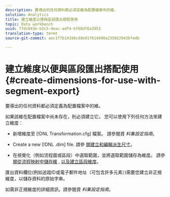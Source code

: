 ```yaml
---
description: 要導出的任何資料都必須定義為配置檔案中的維。
solution: Analytics
title: 建立維度以便與區段匯出搭配使用
topic: Data workbench
uuid: 7fdc043e-b2c5-4eac-adf4-bf60df6a3953
translation-type: tm+mt
source-git-commit: aec1f7b14198cdde91f61d490a235022943bfedb

---
```



# 建立維度以便與區段匯出搭配使用{#create-dimensions-for-use-with-segment-export}

要導出的任何資料都必須定義為配置檔案中的維。

如果該維在配置檔案中尚未存在，則必須建立它。 您可以使用下列任何方法來建立維度：

* 新增維度至 [!DNL Transformation.cfg] 檔案。 請參閱資 *料集設定指南*。

* Create a new [!DNL .dim] file. 請參 [閱建立和編輯派生尺寸](../../../home/c-get-started/c-admin-intrf/c-prof-mgr/c-dvrd-dim.md#concept-ece3c3ea8cdf4fc796680173993bff93)。

* 在視覺化（例如流程圖或區段）中選取範圍，並將選取範圍儲存為維度。 請參 [閱從流程映射中儲存維](../../../home/c-get-started/c-analysis-vis/c-proc-maps/t-dim-proc-maps.md#task-44d9e555d4a944e6aa81993eef703051) , [以及建立區段維度](../../../home/c-get-started/c-analysis-vis/c-seg/c-create-seg-dim.md#concept-70b363edcad14185ba8051646ad3d44e)。

匯出資料欄位(例如追蹤ID或電子郵件地址（可包含許多元素）)需要您建立非正規維度，以儲存資料的原始字串。

如需非正規維度的詳細資訊，請參閱資 *料集設定指南*。
